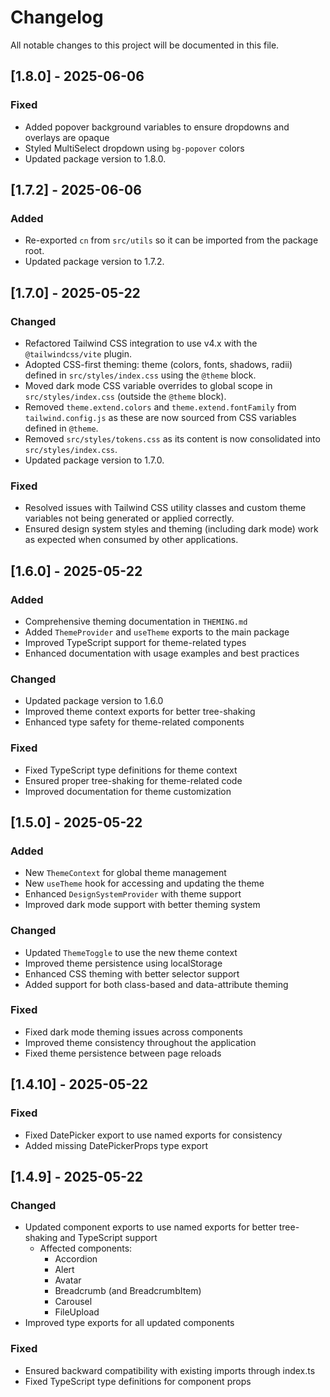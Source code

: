 # Changelog

All notable changes to this project will be documented in this file.

## [1.8.0] - 2025-06-06

### Fixed
- Added popover background variables to ensure dropdowns and overlays are opaque
- Styled MultiSelect dropdown using `bg-popover` colors
- Updated package version to 1.8.0.

## [1.7.2] - 2025-06-06

### Added
- Re-exported `cn` from `src/utils` so it can be imported from the package root.
- Updated package version to 1.7.2.

## [1.7.0] - 2025-05-22

### Changed
- Refactored Tailwind CSS integration to use v4.x with the `@tailwindcss/vite` plugin.
- Adopted CSS-first theming: theme (colors, fonts, shadows, radii) defined in `src/styles/index.css` using the `@theme` block.
- Moved dark mode CSS variable overrides to global scope in `src/styles/index.css` (outside the `@theme` block).
- Removed `theme.extend.colors` and `theme.extend.fontFamily` from `tailwind.config.js` as these are now sourced from CSS variables defined in `@theme`.
- Removed `src/styles/tokens.css` as its content is now consolidated into `src/styles/index.css`.
- Updated package version to 1.7.0.

### Fixed
- Resolved issues with Tailwind CSS utility classes and custom theme variables not being generated or applied correctly.
- Ensured design system styles and theming (including dark mode) work as expected when consumed by other applications.

## [1.6.0] - 2025-05-22

### Added
- Comprehensive theming documentation in `THEMING.md`
- Added `ThemeProvider` and `useTheme` exports to the main package
- Improved TypeScript support for theme-related types
- Enhanced documentation with usage examples and best practices

### Changed
- Updated package version to 1.6.0
- Improved theme context exports for better tree-shaking
- Enhanced type safety for theme-related components

### Fixed
- Fixed TypeScript type definitions for theme context
- Ensured proper tree-shaking for theme-related code
- Improved documentation for theme customization

## [1.5.0] - 2025-05-22

### Added
- New `ThemeContext` for global theme management
- New `useTheme` hook for accessing and updating the theme
- Enhanced `DesignSystemProvider` with theme support
- Improved dark mode support with better theming system

### Changed
- Updated `ThemeToggle` to use the new theme context
- Improved theme persistence using localStorage
- Enhanced CSS theming with better selector support
- Added support for both class-based and data-attribute theming

### Fixed
- Fixed dark mode theming issues across components
- Improved theme consistency throughout the application
- Fixed theme persistence between page reloads


## [1.4.10] - 2025-05-22

### Fixed
- Fixed DatePicker export to use named exports for consistency
- Added missing DatePickerProps type export

## [1.4.9] - 2025-05-22

### Changed
- Updated component exports to use named exports for better tree-shaking and TypeScript support
  - Affected components:
    - Accordion
    - Alert
    - Avatar
    - Breadcrumb (and BreadcrumbItem)
    - Carousel
    - FileUpload
- Improved type exports for all updated components

### Fixed
- Ensured backward compatibility with existing imports through index.ts
- Fixed TypeScript type definitions for component props

